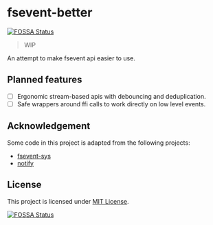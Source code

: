 # fsevent-better
[![FOSSA Status](https://app.fossa.com/api/projects/git%2Bgithub.com%2FPhotonQuantum%2Ffsevent-better.svg?type=shield)](https://app.fossa.com/projects/git%2Bgithub.com%2FPhotonQuantum%2Ffsevent-better?ref=badge_shield)


> WIP

An attempt to make fsevent api easier to use.

## Planned features

- [ ] Ergonomic stream-based apis with debouncing and deduplication.
- [ ] Safe wrappers around ffi calls to work directly on low level events.

## Acknowledgement

Some code in this project is adapted from the following projects:

- [fsevent-sys](https://github.com/octplane/fsevent-rust)
- [notify](https://github.com/notify-rs/notify)

## License

This project is licensed under [MIT License](LICENSE).

[![FOSSA Status](https://app.fossa.com/api/projects/git%2Bgithub.com%2FPhotonQuantum%2Ffsevent-better.svg?type=large)](https://app.fossa.com/projects/git%2Bgithub.com%2FPhotonQuantum%2Ffsevent-better?ref=badge_large)